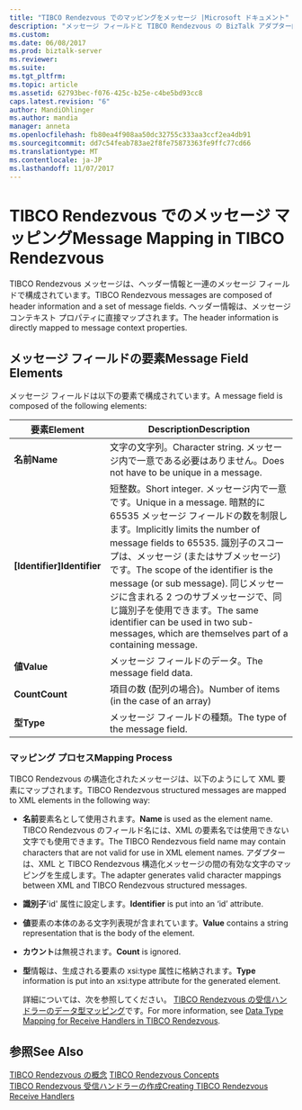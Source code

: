 ```yaml
---
title: "TIBCO Rendezvous でのマッピングをメッセージ |Microsoft ドキュメント"
description: "メッセージ フィールドと TIBCO Rendezvous の BizTalk アダプター内の XML へのメッセージ マッピング"
ms.custom: 
ms.date: 06/08/2017
ms.prod: biztalk-server
ms.reviewer: 
ms.suite: 
ms.tgt_pltfrm: 
ms.topic: article
ms.assetid: 62793bec-f076-425c-b25e-c4be5bd93cc8
caps.latest.revision: "6"
author: MandiOhlinger
ms.author: mandia
manager: anneta
ms.openlocfilehash: fb80ea4f908aa50dc32755c333aa3ccf2ea4db91
ms.sourcegitcommit: dd7c54feab783ae2f8fe75873363fe9ffc77cd66
ms.translationtype: MT
ms.contentlocale: ja-JP
ms.lasthandoff: 11/07/2017
---
```

# <a name="message-mapping-in-tibco-rendezvous"></a><span data-ttu-id="c00b3-103">TIBCO Rendezvous でのメッセージ マッピング</span><span class="sxs-lookup"><span data-stu-id="c00b3-103">Message Mapping in TIBCO Rendezvous</span></span>
<span data-ttu-id="c00b3-104">TIBCO Rendezvous メッセージは、ヘッダー情報と一連のメッセージ フィールドで構成されています。</span><span class="sxs-lookup"><span data-stu-id="c00b3-104">TIBCO Rendezvous messages are composed of header information and a set of message fields.</span></span> <span data-ttu-id="c00b3-105">ヘッダー情報は、メッセージ コンテキスト プロパティに直接マップされます。</span><span class="sxs-lookup"><span data-stu-id="c00b3-105">The header information is directly mapped to message context properties.</span></span>  
  
## <a name="message-field-elements"></a><span data-ttu-id="c00b3-106">メッセージ フィールドの要素</span><span class="sxs-lookup"><span data-stu-id="c00b3-106">Message Field Elements</span></span>  
 <span data-ttu-id="c00b3-107">メッセージ フィールドは以下の要素で構成されています。</span><span class="sxs-lookup"><span data-stu-id="c00b3-107">A message field is composed of the following elements:</span></span>  
  
|<span data-ttu-id="c00b3-108">要素</span><span class="sxs-lookup"><span data-stu-id="c00b3-108">Element</span></span>|<span data-ttu-id="c00b3-109">Description</span><span class="sxs-lookup"><span data-stu-id="c00b3-109">Description</span></span>|  
|-------------|-----------------|  
|<span data-ttu-id="c00b3-110">**名前**</span><span class="sxs-lookup"><span data-stu-id="c00b3-110">**Name**</span></span>|<span data-ttu-id="c00b3-111">文字の文字列。</span><span class="sxs-lookup"><span data-stu-id="c00b3-111">Character string.</span></span> <span data-ttu-id="c00b3-112">メッセージ内で一意である必要はありません。</span><span class="sxs-lookup"><span data-stu-id="c00b3-112">Does not have to be unique in a message.</span></span>|  
|<span data-ttu-id="c00b3-113">**[Identifier]**</span><span class="sxs-lookup"><span data-stu-id="c00b3-113">**Identifier**</span></span>|<span data-ttu-id="c00b3-114">短整数。</span><span class="sxs-lookup"><span data-stu-id="c00b3-114">Short integer.</span></span> <span data-ttu-id="c00b3-115">メッセージ内で一意です。</span><span class="sxs-lookup"><span data-stu-id="c00b3-115">Unique in a message.</span></span> <span data-ttu-id="c00b3-116">暗黙的に 65535 メッセージ フィールドの数を制限します。</span><span class="sxs-lookup"><span data-stu-id="c00b3-116">Implicitly limits the number of message fields to 65535.</span></span> <span data-ttu-id="c00b3-117">識別子のスコープは、メッセージ (またはサブメッセージ) です。</span><span class="sxs-lookup"><span data-stu-id="c00b3-117">The scope of the identifier is the message (or sub message).</span></span> <span data-ttu-id="c00b3-118">同じメッセージに含まれる 2 つのサブメッセージで、同じ識別子を使用できます。</span><span class="sxs-lookup"><span data-stu-id="c00b3-118">The same identifier can be used in two sub-messages, which are themselves part of a containing message.</span></span>|  
|<span data-ttu-id="c00b3-119">**値**</span><span class="sxs-lookup"><span data-stu-id="c00b3-119">**Value**</span></span>|<span data-ttu-id="c00b3-120">メッセージ フィールドのデータ。</span><span class="sxs-lookup"><span data-stu-id="c00b3-120">The message field data.</span></span>|  
|<span data-ttu-id="c00b3-121">**Count**</span><span class="sxs-lookup"><span data-stu-id="c00b3-121">**Count**</span></span>|<span data-ttu-id="c00b3-122">項目の数 (配列の場合)。</span><span class="sxs-lookup"><span data-stu-id="c00b3-122">Number of items (in the case of an array)</span></span>|  
|<span data-ttu-id="c00b3-123">**型**</span><span class="sxs-lookup"><span data-stu-id="c00b3-123">**Type**</span></span>|<span data-ttu-id="c00b3-124">メッセージ フィールドの種類。</span><span class="sxs-lookup"><span data-stu-id="c00b3-124">The type of the message field.</span></span>|  
  
### <a name="mapping-process"></a><span data-ttu-id="c00b3-125">マッピング プロセス</span><span class="sxs-lookup"><span data-stu-id="c00b3-125">Mapping Process</span></span>  
 <span data-ttu-id="c00b3-126">TIBCO Rendezvous の構造化されたメッセージは、以下のようにして XML 要素にマップされます。</span><span class="sxs-lookup"><span data-stu-id="c00b3-126">TIBCO Rendezvous structured messages are mapped to XML elements in the following way:</span></span>  
  
-   <span data-ttu-id="c00b3-127">**名前**要素名として使用されます。</span><span class="sxs-lookup"><span data-stu-id="c00b3-127">**Name** is used as the element name.</span></span> <span data-ttu-id="c00b3-128">TIBCO Rendezvous のフィールド名には、XML の要素名では使用できない文字でも使用できます。</span><span class="sxs-lookup"><span data-stu-id="c00b3-128">The TIBCO Rendezvous field name may contain characters that are not valid for use in XML element names.</span></span> <span data-ttu-id="c00b3-129">アダプターは、XML と TIBCO Rendezvous 構造化メッセージの間の有効な文字のマッピングを生成します。</span><span class="sxs-lookup"><span data-stu-id="c00b3-129">The adapter generates valid character mappings between XML and TIBCO Rendezvous structured messages.</span></span>  
  
-   <span data-ttu-id="c00b3-130">**識別子**'id' 属性に設定します。</span><span class="sxs-lookup"><span data-stu-id="c00b3-130">**Identifier** is put into an ‘id’ attribute.</span></span>  
  
-   <span data-ttu-id="c00b3-131">**値**要素の本体のある文字列表現が含まれています。</span><span class="sxs-lookup"><span data-stu-id="c00b3-131">**Value** contains a string representation that is the body of the element.</span></span>  
  
-   <span data-ttu-id="c00b3-132">**カウント**は無視されます。</span><span class="sxs-lookup"><span data-stu-id="c00b3-132">**Count** is ignored.</span></span>  
  
-   <span data-ttu-id="c00b3-133">**型**情報は、生成される要素の xsi:type 属性に格納されます。</span><span class="sxs-lookup"><span data-stu-id="c00b3-133">**Type** information is put into an xsi:type attribute for the generated element.</span></span>  
  
     <span data-ttu-id="c00b3-134">詳細については、次を参照してください。 [TIBCO Rendezvous の受信ハンドラーのデータ型マッピング](../core/data-type-mapping-for-receive-handlers-in-tibco-rendezvous.md)です。</span><span class="sxs-lookup"><span data-stu-id="c00b3-134">For more information, see [Data Type Mapping for Receive Handlers in TIBCO Rendezvous](../core/data-type-mapping-for-receive-handlers-in-tibco-rendezvous.md).</span></span>  
  
## <a name="see-also"></a><span data-ttu-id="c00b3-135">参照</span><span class="sxs-lookup"><span data-stu-id="c00b3-135">See Also</span></span>  
 <span data-ttu-id="c00b3-136">[TIBCO Rendezvous の概念](../core/tibco-rendezvous-concepts.md) </span><span class="sxs-lookup"><span data-stu-id="c00b3-136">[TIBCO Rendezvous Concepts](../core/tibco-rendezvous-concepts.md) </span></span>  
 [<span data-ttu-id="c00b3-137">TIBCO Rendezvous 受信ハンドラーの作成</span><span class="sxs-lookup"><span data-stu-id="c00b3-137">Creating TIBCO Rendezvous Receive Handlers</span></span>](../core/creating-tibco-rendezvous-receive-handlers.md)